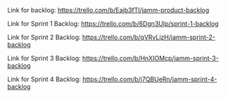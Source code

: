 Link for backlog: https://trello.com/b/Eajb3fTI/jamm-product-backlog

Link for Sprint 1 Backlog: https://trello.com/b/6Dgn3UIp/sprint-1-backlog

Link for Sprint 2 Backlog: https://trello.com/b/qVRvLjzH/jamm-sprint-2-backlog

Link for Sprint 3 Backlog: https://trello.com/b/HnXIOMcp/jamm-sprint-3-backlog

Link for Sprint 4 Backlog: https://trello.com/b/j7QBUeRn/jamm-sprint-4-backlog
